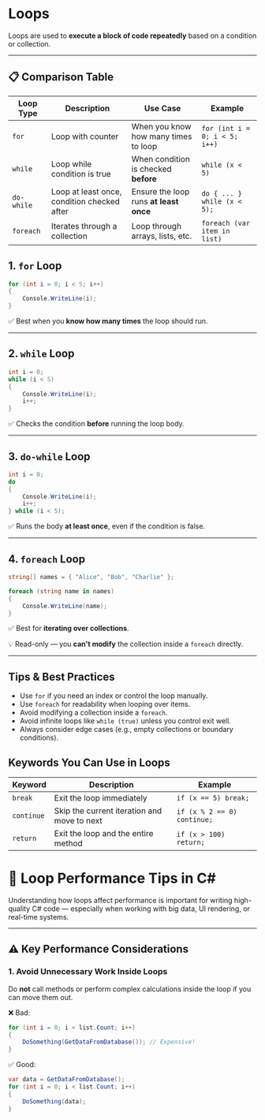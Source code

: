 # Loops

Loops are used to **execute a block of code repeatedly** based on a condition or collection.

---

## 📋 Comparison Table

| Loop Type | Description | Use Case | Example |
| --- | --- | --- | --- |
| `for` | Loop with counter | When you know how many times to loop | `for (int i = 0; i < 5; i++)` |
| `while` | Loop while condition is true | When condition is checked **before** | `while (x < 5)` |
| `do-while` | Loop at least once, condition checked after | Ensure the loop runs **at least once** | `do { ... } while (x < 5);` |
| `foreach` | Iterates through a collection | Loop through arrays, lists, etc. | `foreach (var item in list)` |

## 1. `for` Loop

```csharp
for (int i = 0; i < 5; i++)
{
    Console.WriteLine(i);
}
```

✅ Best when you **know how many times** the loop should run.

---

## 2. `while` Loop

```csharp
int i = 0;
while (i < 5)
{
    Console.WriteLine(i);
    i++;
}
```

✅ Checks the condition **before** running the loop body.

---

## 3. `do-while` Loop

```csharp
int i = 0;
do
{
    Console.WriteLine(i);
    i++;
} while (i < 5);
```

✅ Runs the body **at least once**, even if the condition is false.

---

## 4. `foreach` Loop

```csharp
string[] names = { "Alice", "Bob", "Charlie" };

foreach (string name in names)
{
    Console.WriteLine(name);
}
```

✅ Best for **iterating over collections**.

💡 Read-only — you **can't modify** the collection inside a `foreach` directly.

---

## Tips & Best Practices

- Use `for` if you need an index or control the loop manually.
- Use `foreach` for readability when looping over items.
- Avoid modifying a collection inside a `foreach`.
- Avoid infinite loops like `while (true)` unless you control exit well.
- Always consider edge cases (e.g., empty collections or boundary conditions).

## Keywords You Can Use in Loops

| Keyword | Description | Example |
| --- | --- | --- |
| `break` | Exit the loop immediately | `if (x == 5) break;` |
| `continue` | Skip the current iteration and move to next | `if (x % 2 == 0) continue;` |
| `return` | Exit the loop and the entire method | `if (x > 100) return;` |

# 🚀 Loop Performance Tips in C#

Understanding how loops affect performance is important for writing high-quality C# code — especially when working with big data, UI rendering, or real-time systems.

---

## ⚠️ Key Performance Considerations

### 1. Avoid Unnecessary Work Inside Loops

Do **not** call methods or perform complex calculations inside the loop if you can move them out.

❌ Bad:

```csharp
for (int i = 0; i < list.Count; i++)
{
    DoSomething(GetDataFromDatabase()); // Expensive!
}
```

✅ Good:

```csharp
var data = GetDataFromDatabase();
for (int i = 0; i < list.Count; i++)
{
    DoSomething(data);
}
```